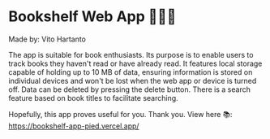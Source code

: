 # Bookshelf Web App :closed_book::green_book::blue_book:
Made by: Vito Hartanto

The app is suitable for book enthusiasts. Its purpose is to enable users to track books they haven't read or have already read. It features local storage capable of holding up to 10 MB of data, ensuring information is stored on individual devices and won't be lost when the web app or device is turned off. Data can be deleted by pressing the delete button. There is a search feature based on book titles to facilitate searching.

Hopefully, this app proves useful for you. Thank you.
View here :books:: https://bookshelf-app-pied.vercel.app/

